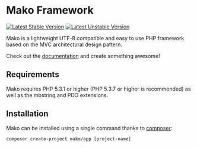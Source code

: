 # Mako Framework

[![Latest Stable Version](https://poser.pugx.org/mako/app/v/stable.png)](https://packagist.org/packages/mako/app)
[![Latest Unstable Version](https://poser.pugx.org/mako/app/v/unstable.png)](https://packagist.org/packages/mako/app)

Mako is a lightweight UTF-8 compatible and easy to use PHP framework based on the MVC architectural design pattern.

Check out the [documentation](http://makoframework.com/docs) and create something awesome!

## Requirements

Mako requires PHP 5.3.1 or higher (PHP 5.3.7 or higher is recommended) as well as the mbstring and PDO extensions.

## Installation

Mako can be installed using a single command thanks to [composer](https://packagist.org):

```
composer create-project mako/app [project-name]
```